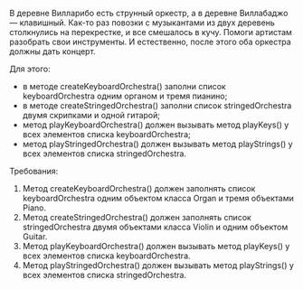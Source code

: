 
В деревне Вилларибо есть струнный оркестр, а в деревне Виллабаджо &mdash; клавишный.
Как-то раз повозки с музыкантами из двух деревень столкнулись на перекрестке, и все смешалось в кучу.
Помоги артистам разобрать свои инструменты. И естественно, после этого оба оркестра должны дать концерт.

Для этого:
- в методе createKeyboardOrchestra() заполни список keyboardOrchestra одним органом и тремя пианино;
- в методе createStringedOrchestra() заполни список stringedOrchestra двумя скрипками и одной гитарой;
- метод playKeyboardOrchestra() должен вызывать метод playKeys() у всех элементов списка keyboardOrchestra;
- метод playStringedOrchestra() должен вызывать метод playStrings() у всех элементов списка stringedOrchestra.


Требования:
1.	Метод createKeyboardOrchestra() должен заполнять список keyboardOrchestra одним объектом класса Organ и тремя объектами Piano.
2.	Метод createStringedOrchestra() должен заполнять список stringedOrchestra двумя объектами класса Violin и одним объектом Guitar.
3.	Метод playKeyboardOrchestra() должен вызывать метод playKeys() у всех элементов списка keyboardOrchestra.
4.	Метод playStringedOrchestra() должен вызывать метод playStrings() у всех элементов списка stringedOrchestra.


